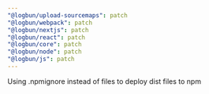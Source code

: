```yaml
---
"@logbun/upload-sourcemaps": patch
"@logbun/webpack": patch
"@logbun/nextjs": patch
"@logbun/react": patch
"@logbun/core": patch
"@logbun/node": patch
"@logbun/js": patch
---
```


Using .npmignore instead of files to deploy dist files to npm
